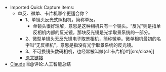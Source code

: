 - Imported Quick Capture items:
    - 单反、微单、卡片机哪个更适合你？ 
        - 1、单镜头反光式照相机，简称单反。
            - 单镜头很好理解，意思是这种相机只有一个镜头。“反光”则是指单反相机内部的反光镜，那块反光镜是光学取景系统的一部分。
        - 2、微型单镜头无反光镜电子取景相机，简称微单。微单相机最初的名字叫“无反相机”，意思是指没有光学取景系统的反光镜。
        - 3、不可换镜头数码相机，也经常被叫做{c1:卡片机}#[[srs/cloze]]
        - [原文链接](https://zhuanlan.zhihu.com/p/81578854)
- [Claude](https://claude.ai/chats) 🗒@评论:人工智能总结
